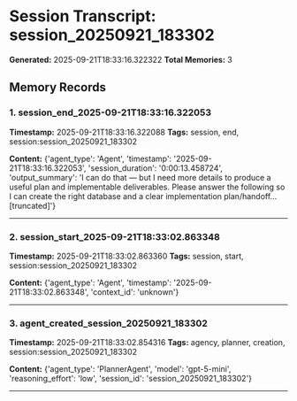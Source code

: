 # Session Transcript: session_20250921_183302

**Generated:** 2025-09-21T18:33:16.322322
**Total Memories:** 3

## Memory Records

### 1. session_end_2025-09-21T18:33:16.322053

**Timestamp:** 2025-09-21T18:33:16.322088
**Tags:** session, end, session:session_20250921_183302

**Content:** {'agent_type': 'Agent', 'timestamp': '2025-09-21T18:33:16.322053', 'session_duration': '0:00:13.458724', 'output_summary': 'I can do that — but I need more details to produce a useful plan and implementable deliverables. Please answer the following so I can create the right database and a clear implementation plan/handoff...[truncated]'}

---

### 2. session_start_2025-09-21T18:33:02.863348

**Timestamp:** 2025-09-21T18:33:02.863360
**Tags:** session, start, session:session_20250921_183302

**Content:** {'agent_type': 'Agent', 'timestamp': '2025-09-21T18:33:02.863348', 'context_id': 'unknown'}

---

### 3. agent_created_session_20250921_183302

**Timestamp:** 2025-09-21T18:33:02.854316
**Tags:** agency, planner, creation, session:session_20250921_183302

**Content:** {'agent_type': 'PlannerAgent', 'model': 'gpt-5-mini', 'reasoning_effort': 'low', 'session_id': 'session_20250921_183302'}

---

